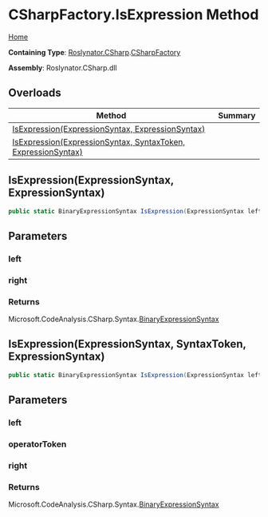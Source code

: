 # CSharpFactory\.IsExpression Method

[Home](../../../../README.md)

**Containing Type**: [Roslynator.CSharp](../../README.md)\.[CSharpFactory](../README.md)

**Assembly**: Roslynator\.CSharp\.dll

## Overloads

| Method | Summary |
| ------ | ------- |
| [IsExpression(ExpressionSyntax, ExpressionSyntax)](#Roslynator_CSharp_CSharpFactory_IsExpression_Microsoft_CodeAnalysis_CSharp_Syntax_ExpressionSyntax_Microsoft_CodeAnalysis_CSharp_Syntax_ExpressionSyntax_) | |
| [IsExpression(ExpressionSyntax, SyntaxToken, ExpressionSyntax)](#Roslynator_CSharp_CSharpFactory_IsExpression_Microsoft_CodeAnalysis_CSharp_Syntax_ExpressionSyntax_Microsoft_CodeAnalysis_SyntaxToken_Microsoft_CodeAnalysis_CSharp_Syntax_ExpressionSyntax_) | |

## IsExpression\(ExpressionSyntax, ExpressionSyntax\)<a name="Roslynator_CSharp_CSharpFactory_IsExpression_Microsoft_CodeAnalysis_CSharp_Syntax_ExpressionSyntax_Microsoft_CodeAnalysis_CSharp_Syntax_ExpressionSyntax_"></a>

```csharp
public static BinaryExpressionSyntax IsExpression(ExpressionSyntax left, ExpressionSyntax right)
```

## Parameters

### left





### right





### Returns

Microsoft\.CodeAnalysis\.CSharp\.Syntax\.[BinaryExpressionSyntax](https://docs.microsoft.com/en-us/dotnet/api/microsoft.codeanalysis.csharp.syntax.binaryexpressionsyntax)

## IsExpression\(ExpressionSyntax, SyntaxToken, ExpressionSyntax\)<a name="Roslynator_CSharp_CSharpFactory_IsExpression_Microsoft_CodeAnalysis_CSharp_Syntax_ExpressionSyntax_Microsoft_CodeAnalysis_SyntaxToken_Microsoft_CodeAnalysis_CSharp_Syntax_ExpressionSyntax_"></a>

```csharp
public static BinaryExpressionSyntax IsExpression(ExpressionSyntax left, SyntaxToken operatorToken, ExpressionSyntax right)
```

## Parameters

### left





### operatorToken





### right





### Returns

Microsoft\.CodeAnalysis\.CSharp\.Syntax\.[BinaryExpressionSyntax](https://docs.microsoft.com/en-us/dotnet/api/microsoft.codeanalysis.csharp.syntax.binaryexpressionsyntax)

